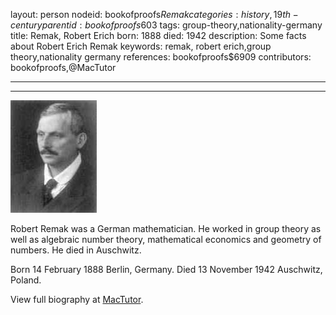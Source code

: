 layout: person
nodeid: bookofproofs$Remak
categories: history,19th-century
parentid: bookofproofs$603
tags: group-theory,nationality-germany
title: Remak, Robert Erich
born: 1888
died: 1942
description: Some facts about Robert Erich Remak
keywords: remak, robert erich,group theory,nationality germany
references: bookofproofs$6909
contributors: bookofproofs,@MacTutor

---


---

![Remak.jpg](https://github.com/bookofproofs/bookofproofs.github.io/blob/main/_sources/_assets/images/portraits/Remak.jpg?raw=true)

Robert  Remak was a German mathematician. He worked in group theory as well as algebraic number theory, mathematical economics and geometry of numbers. He died in Auschwitz.

Born 14 February 1888 Berlin, Germany. Died 13 November 1942 Auschwitz, Poland.


View full biography at [MacTutor](https://mathshistory.st-andrews.ac.uk/Biographies/Remak/).